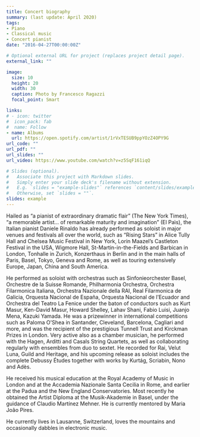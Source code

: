 ```yaml
---
title: Concert biography
summary: (last update: April 2020)
tags:
- Piano
- Classical music
- Concert pianist
date: "2016-04-27T00:00:00Z"

# Optional external URL for project (replaces project detail page).
external_link: ""

image:
  size: 10
  height: 20
  width: 30
  caption: Photo by Francesco Ragazzi
  focal_point: Smart

links:
# - icon: twitter
#  icon_pack: fab
#  name: Follow
- name: Albums
  url: https://open.spotify.com/artist/1rVxTESUB9ppYOzZ4OPY9G
url_code: ""
url_pdf: ""
url_slides: ""
url_video: https://www.youtube.com/watch?v=z5SqF161iqQ

# Slides (optional).
#   Associate this project with Markdown slides.
#   Simply enter your slide deck's filename without extension.
#   E.g. `slides = "example-slides"` references `content/slides/example-slides.md`.
#   Otherwise, set `slides = ""`.
slides: example
---
```


Hailed as “a pianist of extraordinary dramatic flair” (The New York Times), “a memorable artist… of remarkable maturity and imagination” (El Paìs), the Italian pianist Daniele Rinaldo has already performed as soloist in major venues and festivals all over the world, such as “Rising Stars” in Alice Tully Hall and Chelsea Music Festival in New York, Lorin Maazel’s Castleton Festival in the USA, Wigmore Hall, St-Martin-in-the-Fields and Barbican in London, Tonhalle in Zurich, Konzerthaus in Berlin and in the main halls of Paris, Basel, Tokyo, Geneva and Rome, as well as touring extensively Europe, Japan, China and South America. 

He performed as soloist with orchestras such as Sinfonieorchester Basel, Orchestre de la Suisse Romande, Philharmonia Orchestra, Orchestra Filarmonica Italiana, Orchestra Nazionale della RAI, Real Filarmonica de Galicia, Orquesta Nacional de España, Orquesta Nacional de l’Ecuador and Orchestra del Teatro La Fenice under the baton of conductors such as Kurt Masur, Ken-David Masur, Howard Shelley, Lahav Shani, Fabio Luisi, Juanjo Mena, Kazuki Yamada. He was a prizewinner in international competitions such as Paloma O'Shea in Santander, Cleveland, Barcelona, Cagliari and more, and was the recipient of the prestigious Tunnell Trust and Kirckman Prizes in London.  Very active also as a chamber musician, he performed with the Hagen, Arditti and Casals String Quartets, as well as collaborating regularly with ensembles from duo to sextet. He recorded for Rai, Velut Luna, Guild and Heritage, and his upcoming release as soloist includes the complete Debussy Études together with works by Kurtág, Scriabin, Nono and Adès. 

He received his musical education at the Royal Academy of Music in London and at the Accademia Nazionale Santa Cecilia in Rome, and earlier at the Padua and the New England Conservatories. Most recently he obtained the Artist Diploma at the Musik-Akademie in Basel, under the guidance of Claudio Martínez Mehner. He is currently mentored by Maria João Pires.

He currently lives in Lausanne, Switzerland, loves the mountains and occasionally dabbles in electronic music.
